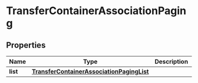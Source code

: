 
# TransferContainerAssociationPaging

## Properties
Name | Type | Description | Notes
------------ | ------------- | ------------- | -------------
**list** | [**TransferContainerAssociationPagingList**](TransferContainerAssociationPagingList.md) |  |  [optional]



